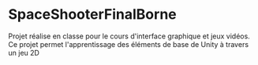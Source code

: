 # SpaceShooterFinalBorne
 
Projet réalise en classe pour le cours d'interface graphique et jeux vidéos.
Ce projet permet l'apprentissage des éléments de base de Unity à travers un jeu 2D
